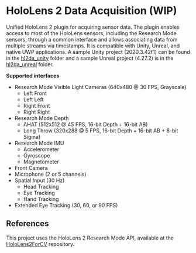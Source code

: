 # HoloLens 2 Data Acquisition (WIP)

Unified HoloLens 2 plugin for acquiring sensor data.
The plugin enables access to most of the HoloLens sensors, including the Research Mode sensors, through a common interface and allows associating data from multiple streams via timestamps.
It is compatible with Unity, Unreal, and native UWP applications.
A sample Unity project (2020.3.42f1) can be found in the [hl2da_unity](hl2da_unity) folder and a sample Unreal project (4.27.2) is in the [hl2da_unreal](hl2da_unreal) folder.

**Supported interfaces**

- Research Mode Visible Light Cameras (640x480 @ 30 FPS, Grayscale)
  - Left Front
  - Left Left
  - Right Front
  - Right Right
- Research Mode Depth
  - AHAT (512x512 @ 45 FPS, 16-bit Depth + 16-bit AB)
  - Long Throw (320x288 @ 5 FPS, 16-bit Depth + 16-bit AB + 8-bit Sigma)
- Research Mode IMU
  - Accelerometer
  - Gyroscope
  - Magnetometer
- Front Camera
- Microphone (2 or 5 channels)
- Spatial Input (30 Hz)
  - Head Tracking
  - Eye Tracking
  - Hand Tracking
- Extended Eye Tracking (30, 60, or 90 FPS)

## References

This project uses the HoloLens 2 Research Mode API, available at the [HoloLens2ForCV](https://github.com/microsoft/HoloLens2ForCV) repository.
